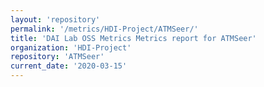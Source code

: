 ```yaml
---
layout: 'repository'
permalink: '/metrics/HDI-Project/ATMSeer/'
title: 'DAI Lab OSS Metrics Metrics report for ATMSeer'
organization: 'HDI-Project'
repository: 'ATMSeer'
current_date: '2020-03-15'
---
```

